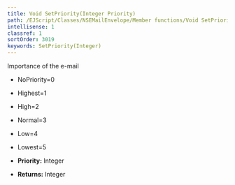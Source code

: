 ```yaml
---
title: Void SetPriority(Integer Priority)
path: /EJScript/Classes/NSEMailEnvelope/Member functions/Void SetPriority(Integer p_0)
intellisense: 1
classref: 1
sortOrder: 3019
keywords: SetPriority(Integer)
---
```



Importance of the e-mail

* NoPriority=0
* Highest=1
* High=2
* Normal=3
* Low=4
* Lowest=5

* **Priority:** Integer
* **Returns:** Integer


